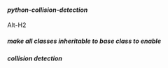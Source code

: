 ####  _python-collision-detection_
Alt-H2
#####  make all classes inheritable to base class to enable
#####  collision detection


